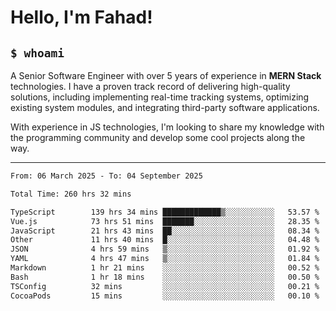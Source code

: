 <h1>Hello, I'm Fahad!</h1>

<h2><code>$ whoami</code></h2>

A Senior Software Engineer with over 5 years of experience in **MERN Stack** technologies. I have a proven track record of delivering high-quality solutions, including implementing real-time tracking systems, optimizing existing system modules, and integrating third-party software applications.

With experience in JS technologies, I'm looking to share my knowledge with the programming community and develop some cool projects along the way.

---

<!--START_SECTION:waka-->

```txt
From: 06 March 2025 - To: 04 September 2025

Total Time: 260 hrs 32 mins

TypeScript        139 hrs 34 mins █████████████▒░░░░░░░░░░░   53.57 %
Vue.js            73 hrs 51 mins  ███████░░░░░░░░░░░░░░░░░░   28.35 %
JavaScript        21 hrs 43 mins  ██░░░░░░░░░░░░░░░░░░░░░░░   08.34 %
Other             11 hrs 40 mins  █░░░░░░░░░░░░░░░░░░░░░░░░   04.48 %
JSON              4 hrs 59 mins   ▒░░░░░░░░░░░░░░░░░░░░░░░░   01.92 %
YAML              4 hrs 47 mins   ▒░░░░░░░░░░░░░░░░░░░░░░░░   01.84 %
Markdown          1 hr 21 mins    ░░░░░░░░░░░░░░░░░░░░░░░░░   00.52 %
Bash              1 hr 18 mins    ░░░░░░░░░░░░░░░░░░░░░░░░░   00.50 %
TSConfig          32 mins         ░░░░░░░░░░░░░░░░░░░░░░░░░   00.21 %
CocoaPods         15 mins         ░░░░░░░░░░░░░░░░░░░░░░░░░   00.10 %
```

<!--END_SECTION:waka-->

<!--
**heyFahad/heyFahad** is a ✨ _special_ ✨ repository because its `README.md` (this file) appears on your GitHub profile.

Here are some ideas to get you started:

- 🔭 I’m currently working on ...
- 🌱 I’m currently learning ...
- 👯 I’m looking to collaborate on ...
- 🤔 I’m looking for help with ...
- 💬 Ask me about ...
- 📫 How to reach me: ...
- 😄 Pronouns: ...
- ⚡ Fun fact: ...
-->

